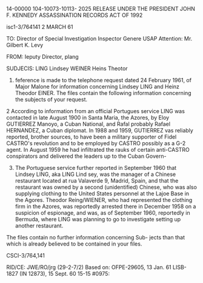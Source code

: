14-00000
104-10073-10113-
2025 RELEASE UNDER THE PRESIDENT JOHN F. KENNEDY ASSASSINATION RECORDS ACT OF 1992

isc1-3/764141
2 MARCH 61

TO: Director of Special Investigation
Inspector Genere
USAP
Attention: Mr. Gilbert K. Levy

FROM: Ieputy Director, plang

SUDJECIS: LING Lindsey
WEINER Heins Theotor

1. feference is made to the telephone request dated 24
February 1961, of Major Malone for information concerning
Lindsey LING and Heinz Theodor EINER. The files contain
the following information concerning the subjects of your
request.

2 According to information from an official Portugues
service LING was contacted in late August 1900 in Santa Maria,
the Azores, by Eloy GUTIERREZ Manoyo, a Cuban National, and
Rafal probably Rafael HERNANDEZ, a Cuban diplomat. In 1988
and 1959, GUTIERREZ vas reliably reported, brother sources,
to have been a military supporter of Fidel CASTRO's revolution
and to be employed by CASTRO possibly as a G-2 agent. In
August 1959 he had infiltrated the rauks of certain anti-CASTRO
conspirators and delivered the leaders up to the Cuban Govern-

3. The Portuguese service further reported in September 1960
that Lindsey LING, aka LING Lind sey, was the manager of a Chinese
restaurant located at rua Valaverde 9, Madrid, Spain, and that the
restaurant was owned by a second (unidentified) Chinese, who was
also supplying clothing to the United States personnel at the
Lajoe Base in the Agores. Theodor Reing/WIENER, who had represented
the clothing firm in the Azores, was reportedly arrested there in
December 1958 on a suspicion of espionage, and was, as of September
1960, reportedly in Bermuda, where LING was planning to go to
investigate setting up another restaurant.

The files contain no further information concerning Sub-
jects than that which is already believed to be contained in your
files.

CSCI-3/764,141

RID/CE: JWE/RO/jrg (29-2-7/2)
Based on: OFPE-29605, 13 Jan. 61
LISB-1827 (IN 12873), 15 Sept. 60
15-15
#0975:
